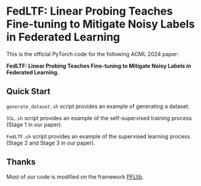 # FedLTF: Linear Probing Teaches Fine-tuning to Mitigate Noisy Labels in Federated Learning

This is the official PyTorch code for the following ACML 2024 paper:

**FedLTF: Linear Probing Teaches Fine-tuning to Mitigate Noisy Labels in Federated Learning.**



## Quick Start
`generate_dataset.sh` script provides an example of generating a dataset.

`SSL.sh` script provides an example of the self-supervised training process (Stage 1 in our paper).

`FedLTF.sh` script provides an example of the supervised learning process (Stage 2 and Stage 3 in our paper).


## Thanks

Most of our code is modified on the framework [PFLlib](https://github.com/TsingZ0/PFLlib).